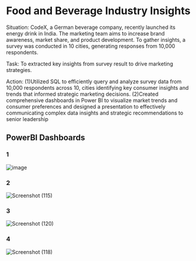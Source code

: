 # Food and Beverage Industry Insights

Situation: CodeX, a German beverage company, recently launched its energy drink in India. The marketing team aims to increase brand awareness, market share, and product development. To gather insights, a survey was conducted in 10 cities, generating responses from 10,000 respondents.

Task: To extracted key insights from survey result to drive marketing strategies.

Action: (1)Utilized SQL to efficiently query and analyze survey data from 10,000 respondents across 10, cities identifying key consumer insights and trends that informed strategic marketing decisions.
        (2)Created comprehensive dashboards in Power BI to visualize market trends and consumer preferences and designed a presentation to effectively communicating complex data insights and strategic recommendations to senior leadership

## PowerBI Dashboards

### 1
![image](https://github.com/user-attachments/assets/6c426c8f-df77-4ece-b15f-3de5f94f1983)



### 2
![Screenshot (115)](https://github.com/user-attachments/assets/256393e9-beb7-4831-b258-402be7fc9308)



### 3
![Screenshot (120)](https://github.com/user-attachments/assets/0aeeeec1-724c-4ebf-bfbb-4d981f230ac8)



### 4
![Screenshot (118)](https://github.com/user-attachments/assets/61bc860e-3dc3-43db-8488-76005a7457bf)


